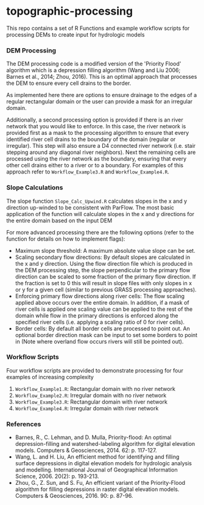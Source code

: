 # topographic-processing
This repo contains a set of R Functions and example workflow scripts for processing DEMs to create input for hydrologic models

### DEM Processing
The DEM processing code is a modified version of the 'Priority Flood' algorithm which is a depression filling algorithm (Wang and Liu 2006; Barnes et al., 2014; Zhou, 2016).  This is an optimal approach that processes the DEM to ensure every cell drains to the border.

As implemented here there are options to ensure drainage to the edges of a regular rectangular domain or the user can provide a mask for an irregular domain.

Additionally, a second processing option is provided if there is an river network that you would like to enforce. In this case, the river network is provided first as a mask to the processing algorithm to ensure that every identified river cell drains to the boundary of the domain (regular or irregular). This step will also ensure a D4 connected river network (i.e. stair stepping around any diagonal river neighbors). Next the remaining cells are processed using the river network as the boundary, ensuring that every other cell drains either to a river or to a boundary. For examples of this approach refer to `Workflow_Example3.R` and `Workflow_Example4.R`.

### Slope Calculations
The slope function `Slope_Calc_Upwind.R` calculates slopes in the x and y direction up-winded to be consistent with ParFlow. The most basic application of the function will calculate slopes in the x and y directions for the entire domain based on the input DEM

For more advanced processing there are the following options (refer to the function for details on how to implement flags):
+ Maximum slope threshold: A maximum absolute value slope can be set.
+ Scaling secondary flow directions: By default slopes are calculated in the x and y direction. Using the flow direction file which is produced in the DEM processing step, the slope perpendicular to the primary flow direction can be scaled to some fraction of the primary flow direction. If the fraction is set to 0 this will result in slope files with only slopes in x or y for a given cell (similar to previous GRASS processing approaches).
+ Enforcing primary flow directions along river cells: The flow scaling applied above occurs over the entire domain. In addition, if a mask of river cells is applied one scaling value can be applied to the rest of the domain while flow in the primary directions is enforced along the specified river cells (i.e. applying a scaling ratio of 0 for river cells).
+ Border cells: By default all border cells are processed to point out. An optional border direction mask can be input to set some borders to point in (Note where overland flow occurs rivers will still be pointed out).

### Workflow Scripts
Four workflow scripts are provided to demonstrate processing for four examples of increasing complexity
1. `Workflow_Example1.R`: Rectangular domain with no river network
2. `Workflow_Example2.R`: Irregular domain with no river network
3. `Workflow_Example3.R`: Rectangular domain with river network
4. `Workflow_Example4.R`: Irregular domain with river network

### References
+ Barnes, R., C. Lehman, and D. Mulla, Priority-flood: An optimal depression-filling and watershed-labeling algorithm for digital elevation models. Computers & Geosciences, 2014. 62: p. 117-127.
+ Wang, L. and H. Liu, An efficient method for identifying and filling surface depressions in digital elevation models for hydrologic analysis and modelling. International Journal of Geographical Information Science, 2006. 20(2): p. 193-213.
+ Zhou, G., Z. Sun, and S. Fu, An efficient variant of the Priority-Flood algorithm for filling depressions in raster digital elevation models. Computers & Geosciences, 2016. 90: p. 87-96.
